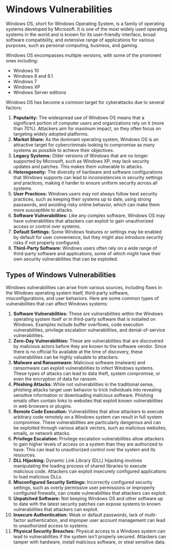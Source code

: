 # Windows Vulnerabilities

Windows OS, short for Windows Operating System, is a family of operating systems developed by Microsoft. It is one of the most widely used operating systems in the world and is known for its user-friendly interface, broad software compatibility, and extensive range of applications for various purposes, such as personal computing, business, and gaming.

Windows OS encompasses multiple versions, with some of the prominent ones including:

* Windows 10
* Windows 8 and 8.1
* Windows 7
* Windows XP
* Windows Server editions

Windows OS has become a common target for cyberattacks due to several factors:

1. **Popularity:** The widespread use of Windows OS means that a significant portion of computer users and organizations rely on it (more than 70%). Attackers aim for maximum impact, so they often focus on targeting widely adopted platforms.
2. **Market Share:** As the dominant operating system, Windows OS is an attractive target for cybercriminals looking to compromise as many systems as possible to achieve their objectives.
3. **Legacy Systems:** Older versions of Windows that are no longer supported by Microsoft, such as Windows XP, may lack security updates and patches. This makes them vulnerable to attacks.
4. **Heterogeneity:** The diversity of hardware and software configurations that Windows supports can lead to inconsistencies in security settings and practices, making it harder to ensure uniform security across all systems.
5. **User Practices:** Windows users may not always follow best security practices, such as keeping their systems up to date, using strong passwords, and avoiding risky online behavior, which can make them more susceptible to attacks.
6. **Software Vulnerabilities:** Like any complex software, Windows OS may have vulnerabilities that attackers can exploit to gain unauthorized access or control over systems.
7. **Default Settings:** Some Windows features or settings may be enabled by default for user convenience, but they might also introduce security risks if not properly configured.
8. **Third-Party Software:** Windows users often rely on a wide range of third-party software and applications, some of which might have their own security vulnerabilities that can be exploited.

## Types of Windows Vulnerabilities

Windows vulnerabilities can arise from various sources, including flaws in the Windows operating system itself, third-party software, misconfigurations, and user behaviors. Here are some common types of vulnerabilities that can affect Windows systems:

1. **Software Vulnerabilities:** These are vulnerabilities within the Windows operating system itself or in third-party software that is installed on Windows. Examples include buffer overflows, code execution vulnerabilities, privilege escalation vulnerabilities, and denial-of-service vulnerabilities.
2. **Zero-Day Vulnerabilities:** These are vulnerabilities that are discovered by malicious actors before they are known to the software vendor. Since there is no official fix available at the time of discovery, these vulnerabilities can be highly valuable to attackers.
3. **Malware and Ransomware:** Malicious software (malware) and ransomware can exploit vulnerabilities to infect Windows systems. These types of attacks can lead to data theft, system compromise, or even the encryption of data for ransom.
4. **Phishing Attacks:** While not vulnerabilities in the traditional sense, phishing attacks target user behavior to trick individuals into revealing sensitive information or downloading malicious software. Phishing emails often contain links to websites that exploit known vulnerabilities in web browsers or plugins.
5. **Remote Code Execution:** Vulnerabilities that allow attackers to execute arbitrary code remotely on a Windows system can result in full system compromise. These vulnerabilities are particularly dangerous and can be exploited through various attack vectors, such as malicious websites, emails, or network attacks.
6. **Privilege Escalation:** Privilege escalation vulnerabilities allow attackers to gain higher levels of access on a system than they are authorized to have. This can lead to unauthorized control over the system and its resources.
7. **DLL Hijacking:** Dynamic Link Library (DLL) hijacking involves manipulating the loading process of shared libraries to execute malicious code. Attackers can exploit insecurely configured applications to load malicious DLLs.
8. **Misconfigured Security Settings:** Incorrectly configured security settings, such as overly permissive user permissions or improperly configured firewalls, can create vulnerabilities that attackers can exploit.
9. **Unpatched Software:** Not keeping Windows OS and other software up to date with the latest security patches can expose systems to known vulnerabilities that attackers can exploit.
10. **Insecure Authentication:** Weak or default passwords, lack of multi-factor authentication, and improper user account management can lead to unauthorized access to systems.
11. **Physical Security Breaches:** Physical access to a Windows system can lead to vulnerabilities if the system isn't properly secured. Attackers can tamper with hardware, install malicious software, or steal sensitive data.

